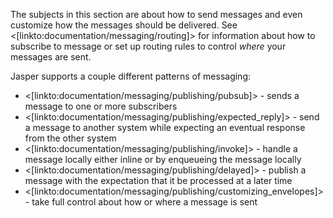 <!--title:Publishing Messages-->

The subjects in this section are about how to send messages and even customize how the messages should be delivered. See <[linkto:documentation/messaging/routing]> for information about how
to subscribe to message or set up routing rules to control *where* your messages are sent.

Jasper supports a couple different patterns of messaging:

* <[linkto:documentation/messaging/publishing/pubsub]> - sends a message to one or more subscribers
* <[linkto:documentation/messaging/publishing/expected_reply]> - send a message to another system while expecting an eventual response from the other system
* <[linkto:documentation/messaging/publishing/invoke]> - handle a message locally either inline or by enqueueing the message locally
* <[linkto:documentation/messaging/publishing/delayed]> - publish a message with the expectation that it be processed at a later time
* <[linkto:documentation/messaging/publishing/customizing_envelopes]> - take full control about how or where a message is sent
